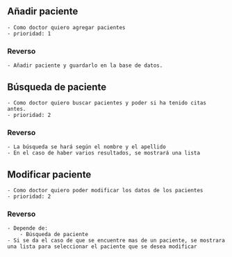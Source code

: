 
## Añadir paciente
	- Como doctor quiero agregar pacientes
	- prioridad: 1
### Reverso
	- Añadir paciente y guardarlo en la base de datos.
	
## Búsqueda de paciente
	- Como doctor quiero buscar pacientes y poder si ha tenido citas antes.
	- prioridad: 2
### Reverso
	- La búsqueda se hará según el nombre y el apellido
	- En el caso de haber varios resultados, se mostrará una lista

## Modificar paciente
	- Como doctor quiero poder modificar los datos de los pacientes
	- prioridad: 2
### Reverso
	- Depende de:
		- Búsqueda de paciente
	- Si se da el caso de que se encuentre mas de un paciente, se mostrara una lista para seleccionar el paciente que se desea modificar
